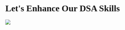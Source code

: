 <!-- 
Online HTML, CSS and JavaScript editor to run code online.
-->
<!DOCTYPE html>
<html lang="en">

<head>
  <meta charset="UTF-8" />
  <meta name="viewport" content="width=device-width, initial-scale=1.0" />

  
  <link rel="preconnect" href="https://fonts.googleapis.com">
<link rel="preconnect" href="https://fonts.gstatic.com" crossorigin>
<link href="https://fonts.googleapis.com/css2?family=Borel&family=Open+Sans&family=Sacramento&family=Yanone+Kaffeesatz&display=swap" rel="stylesheet">
<link rel="preconnect" href="https://fonts.googleapis.com">
<link rel="preconnect" href="https://fonts.gstatic.com" crossorigin>
<link href="https://fonts.googleapis.com/css2?family=Borel&family=Open+Sans&family=Sacramento&family=Yanone+Kaffeesatz&display=swap" rel="stylesheet">
</head>

<body>
  
  <h1 style="font-family: 'Sacramento', cursive;">
   Let's Enhance Our DSA Skills
  </h1>
<img src="https://media.tenor.com/egxm_ajg8hgAAAAM/goku.gif" >
  
  
</body>

</html>
